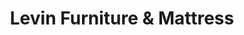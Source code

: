 ---
title: "Levin Furniture & Mattress"
url: /state-college/levin-furniture-and-mattress/
shop: furniture
---